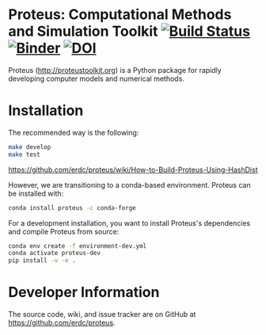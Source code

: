# Proteus: Computational Methods and Simulation Toolkit [![Build Status](https://travis-ci.com/erdc/proteus.svg?branch=master)](https://travis-ci.com/erdc/proteus) [![Binder](https://mybinder.org/badge_logo.svg)](https://mybinder.org/v2/gh/erdc/training_proteus/master?filepath=index.ipynb)  [![DOI](https://zenodo.org/badge/2212385.svg)](https://zenodo.org/badge/latestdoi/2212385)


Proteus (http://proteustoolkit.org) is a Python package for
rapidly developing computer models and numerical methods.

# Installation

The recommended way is the following:

```bash
make develop
make test
```
https://github.com/erdc/proteus/wiki/How-to-Build-Proteus-Using-HashDist

However, we are transitioning to a conda-based environment. Proteus can be installed with:

```bash
conda install proteus -c conda-forge
```

For a development installation, you want to install Proteus's dependencies and compile Proteus from source:

```bash
conda env create -f environment-dev.yml
conda activate proteus-dev
pip install -v -e .
```

# Developer Information

The source code, wiki, and issue tracker are on GitHub at
https://github.com/erdc/proteus.
